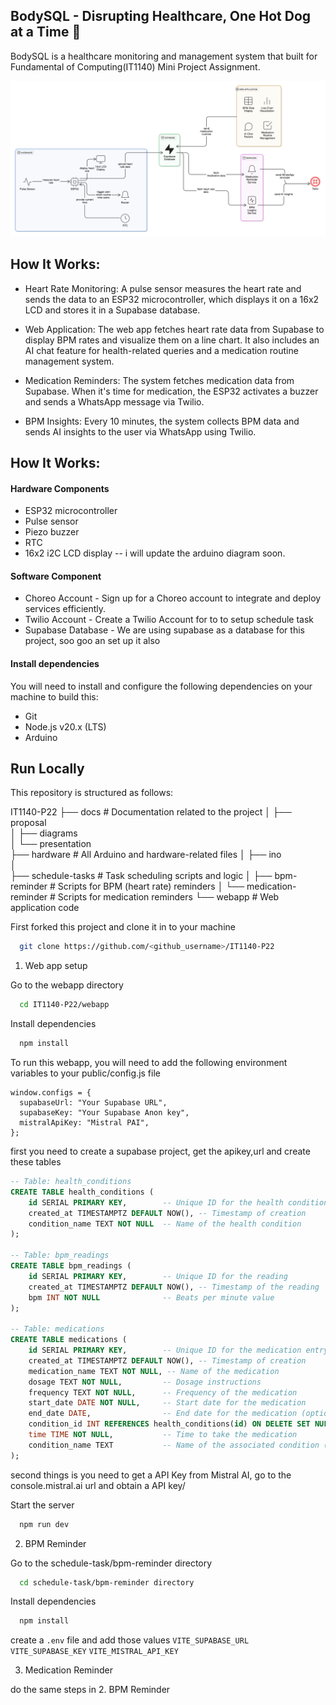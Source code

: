 ## BodySQL - Disrupting Healthcare, One Hot Dog at a Time 🌭

BodySQL is a healthcare monitoring and management system that built for Fundamental of Computing(IT1140) Mini Project Assignment.

![High Level Diagram](./docs/diagram-new.png)

## How It Works:

- Heart Rate Monitoring: A pulse sensor measures the heart rate and sends the data to an ESP32 microcontroller, which displays it on a 16x2 LCD and stores it in a Supabase database.

- Web Application: The web app fetches heart rate data from Supabase to display BPM rates and visualize them on a line chart. It also includes an AI chat feature for health-related queries and a medication routine management system.

- Medication Reminders: The system fetches medication data from Supabase. When it's time for medication, the ESP32 activates a buzzer and sends a WhatsApp message via Twilio.

- BPM Insights: Every 10 minutes, the system collects BPM data and sends AI insights to the user via WhatsApp using Twilio.

## How It Works:

#### Hardware Components

- ESP32 microcontroller
- Pulse sensor
- Piezo buzzer
- RTC
- 16x2 i2C LCD display
  -- i will update the arduino diagram soon.

#### Software Component

- Choreo Account - Sign up for a Choreo account to integrate and deploy services efficiently.
- Twilio Account - Create a Twilio Account for to to setup schedule task
- Supabase Database - We are using supabase as a database for this project, soo goo an set up it also

#### Install dependencies

You will need to install and configure the following dependencies on your machine to build this:

- Git
- Node.js v20.x (LTS)
- Arduino

## Run Locally

This repository is structured as follows:

IT1140-P22
├── docs # Documentation related to the project
│ ├── proposal  
│ ├── diagrams  
│ └── presentation  
├── hardware # All Arduino and hardware-related files
│ ├── ino  
│  
├── schedule-tasks # Task scheduling scripts and logic
│ ├── bpm-reminder # Scripts for BPM (heart rate) reminders
│ └── medication-reminder # Scripts for medication reminders
└── webapp # Web application code

First forked this project and clone it in to your machine

```bash
  git clone https://github.com/<github_username>/IT1140-P22
```

1. Web app setup

Go to the webapp directory

```bash
  cd IT1140-P22/webapp
```

Install dependencies

```bash
  npm install
```

To run this webapp, you will need to add the following environment variables to your public/config.js file

```JS
window.configs = {
  supabaseUrl: "Your Supabase URL",
  supabaseKey: "Your Supabase Anon key",
  mistralApiKey: "Mistral PAI",
};
```

first you need to create a supabase project, get the apikey,url and create these tables

```SQL
-- Table: health_conditions
CREATE TABLE health_conditions (
    id SERIAL PRIMARY KEY,        -- Unique ID for the health condition
    created_at TIMESTAMPTZ DEFAULT NOW(), -- Timestamp of creation
    condition_name TEXT NOT NULL  -- Name of the health condition
);

-- Table: bpm_readings
CREATE TABLE bpm_readings (
    id SERIAL PRIMARY KEY,        -- Unique ID for the reading
    created_at TIMESTAMPTZ DEFAULT NOW(), -- Timestamp of the reading
    bpm INT NOT NULL              -- Beats per minute value
);

-- Table: medications
CREATE TABLE medications (
    id SERIAL PRIMARY KEY,        -- Unique ID for the medication entry
    created_at TIMESTAMPTZ DEFAULT NOW(), -- Timestamp of creation
    medication_name TEXT NOT NULL, -- Name of the medication
    dosage TEXT NOT NULL,         -- Dosage instructions
    frequency TEXT NOT NULL,      -- Frequency of the medication
    start_date DATE NOT NULL,     -- Start date for the medication
    end_date DATE,                -- End date for the medication (optional)
    condition_id INT REFERENCES health_conditions(id) ON DELETE SET NULL, -- Foreign key to health_conditions
    time TIME NOT NULL,           -- Time to take the medication
    condition_name TEXT           -- Name of the associated condition (redundant if using condition_id)
);

```

second things is you need to get a API Key from Mistral AI, go to the console.mistral.ai url and obtain a API key/

Start the server

```bash
  npm run dev
```

2. BPM Reminder

Go to the schedule-task/bpm-reminder directory

```bash
  cd schedule-task/bpm-reminder directory
```

Install dependencies

```bash
  npm install
```

create a `.env` file and add those values
`VITE_SUPABASE_URL`
`VITE_SUPABASE_KEY`
`VITE_MISTRAL_API_KEY`

3. Medication Reminder

do the same steps in 2. BPM Reminder
